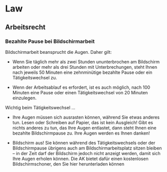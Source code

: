 # Law

## Arbeitsrecht

### Bezahlte Pause bei Bildschirmarbeit

Bildschirmarbeit beansprucht die Augen. Daher gilt:

- Wenn Sie täglich mehr als zwei Stunden ununterbrochen am Bildschirm arbeiten oder mehr als drei Stunden mit Unterbrechungen, steht Ihnen nach jeweils 50 Minuten eine zehnminütige bezahlte Pause oder ein Tätigkeitswechsel zu.

- Wenn der Arbeitsablauf es erfordert, ist es auch möglich, nach 100 Minuten eine Pause oder einen Tätigkeitswechsel von 20 Minuten einzulegen.

Wichtig beim Tätigkeitswechsel …

- Ihre Augen müssen sich ausrasten können, während Sie etwas anderes tun. Lesen oder Schreiben auf Papier, das ist kein Ausgleich! Gibt es nichts anderes zu tun, das Ihre Augen entlastet, dann steht Ihnen eine bezahlte Bildschirmpause zu. Ihre Augen werden es Ihnen danken!

- Bildschirm aus! Sie können während des Tätigkeitswechsels oder der Bildschirmpause übrigens auch am Bildschirmarbeitsplatz sitzen bleiben – in der Zeit darf der Bildschirm jedoch nicht anzeigt werden, damit sich Ihre Augen erholen können. Die AK bietet dafür einen kostenlosen Bildschirmschoner, den Sie hier herunterladen können
